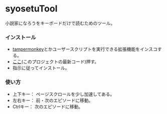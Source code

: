 # syosetuTool

小説家になろうをキーボードだけで読むためのツール。  

### インストール
- [tampermonkey](https://www.tampermonkey.net/)とかユーザースクリプトを実行できる拡張機能をインスコする。  
- [ここ](https://raw.githubusercontent.com/oz0820/syosetuTool/main/shosetuTool.user.js)(このプロジェクトの最新コード)押す。  
- 指示に従ってインストール。  

### 使い方
- 上下キー： ページスクロールを少し加速してある。
- 左右キー： 前・次のエピソードに移動。
- Ctrlキー： 次のエピソードに移動。

